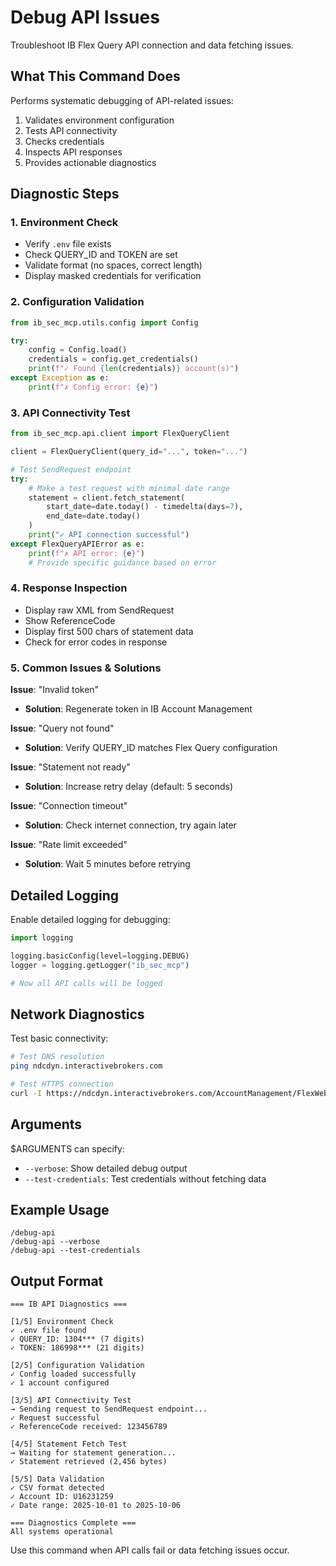 # Debug API Issues

Troubleshoot IB Flex Query API connection and data fetching issues.

## What This Command Does

Performs systematic debugging of API-related issues:
1. Validates environment configuration
2. Tests API connectivity
3. Checks credentials
4. Inspects API responses
5. Provides actionable diagnostics

## Diagnostic Steps

### 1. Environment Check
- Verify `.env` file exists
- Check QUERY_ID and TOKEN are set
- Validate format (no spaces, correct length)
- Display masked credentials for verification

### 2. Configuration Validation
```python
from ib_sec_mcp.utils.config import Config

try:
    config = Config.load()
    credentials = config.get_credentials()
    print(f"✓ Found {len(credentials)} account(s)")
except Exception as e:
    print(f"✗ Config error: {e}")
```

### 3. API Connectivity Test
```python
from ib_sec_mcp.api.client import FlexQueryClient

client = FlexQueryClient(query_id="...", token="...")

# Test SendRequest endpoint
try:
    # Make a test request with minimal date range
    statement = client.fetch_statement(
        start_date=date.today() - timedelta(days=7),
        end_date=date.today()
    )
    print("✓ API connection successful")
except FlexQueryAPIError as e:
    print(f"✗ API error: {e}")
    # Provide specific guidance based on error
```

### 4. Response Inspection
- Display raw XML from SendRequest
- Show ReferenceCode
- Display first 500 chars of statement data
- Check for error codes in response

### 5. Common Issues & Solutions

**Issue**: "Invalid token"
- **Solution**: Regenerate token in IB Account Management

**Issue**: "Query not found"
- **Solution**: Verify QUERY_ID matches Flex Query configuration

**Issue**: "Statement not ready"
- **Solution**: Increase retry delay (default: 5 seconds)

**Issue**: "Connection timeout"
- **Solution**: Check internet connection, try again later

**Issue**: "Rate limit exceeded"
- **Solution**: Wait 5 minutes before retrying

## Detailed Logging

Enable detailed logging for debugging:
```python
import logging

logging.basicConfig(level=logging.DEBUG)
logger = logging.getLogger("ib_sec_mcp")

# Now all API calls will be logged
```

## Network Diagnostics

Test basic connectivity:
```bash
# Test DNS resolution
ping ndcdyn.interactivebrokers.com

# Test HTTPS connection
curl -I https://ndcdyn.interactivebrokers.com/AccountManagement/FlexWebService/SendRequest
```

## Arguments

$ARGUMENTS can specify:
- `--verbose`: Show detailed debug output
- `--test-credentials`: Test credentials without fetching data

## Example Usage

```
/debug-api
/debug-api --verbose
/debug-api --test-credentials
```

## Output Format

```
=== IB API Diagnostics ===

[1/5] Environment Check
✓ .env file found
✓ QUERY_ID: 1304*** (7 digits)
✓ TOKEN: 186998*** (21 digits)

[2/5] Configuration Validation
✓ Config loaded successfully
✓ 1 account configured

[3/5] API Connectivity Test
→ Sending request to SendRequest endpoint...
✓ Request successful
✓ ReferenceCode received: 123456789

[4/5] Statement Fetch Test
→ Waiting for statement generation...
✓ Statement retrieved (2,456 bytes)

[5/5] Data Validation
✓ CSV format detected
✓ Account ID: U16231259
✓ Date range: 2025-10-01 to 2025-10-06

=== Diagnostics Complete ===
All systems operational
```

Use this command when API calls fail or data fetching issues occur.
